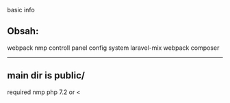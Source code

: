 basic info

Obsah: 
-----------------------
webpack
nmp
controll panel
config system
laravel-mix webpack
composer

------------------------
main dir is public/
------------------------




required
nmp
php 7.2 or <










